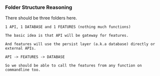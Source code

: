 ### Folder Structure Reasoning

There should be three folders here.

```
1 API, 1 DATABASE and 1 FEATURES (nothing much functions)

The basic idea is that API will be gateway for features. 

And features will use the persist layer (a.k.a database) directly or external APIs.

API -> FEATURES -> DATABASE

So we should be able to call the features from any function on commandline too.
```